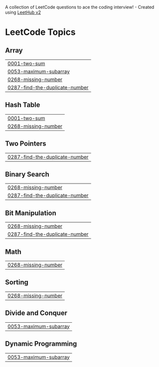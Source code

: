 A collection of LeetCode questions to ace the coding interview! - Created using [LeetHub v2](https://github.com/arunbhardwaj/LeetHub-2.0)
<!---LeetCode Topics Start-->
# LeetCode Topics
## Array
|  |
| ------- |
| [0001-two-sum](https://github.com/OmRakholiya/LeetCode/tree/master/0001-two-sum) |
| [0053-maximum-subarray](https://github.com/OmRakholiya/LeetCode/tree/master/0053-maximum-subarray) |
| [0268-missing-number](https://github.com/OmRakholiya/LeetCode/tree/master/0268-missing-number) |
| [0287-find-the-duplicate-number](https://github.com/OmRakholiya/LeetCode/tree/master/0287-find-the-duplicate-number) |
## Hash Table
|  |
| ------- |
| [0001-two-sum](https://github.com/OmRakholiya/LeetCode/tree/master/0001-two-sum) |
| [0268-missing-number](https://github.com/OmRakholiya/LeetCode/tree/master/0268-missing-number) |
## Two Pointers
|  |
| ------- |
| [0287-find-the-duplicate-number](https://github.com/OmRakholiya/LeetCode/tree/master/0287-find-the-duplicate-number) |
## Binary Search
|  |
| ------- |
| [0268-missing-number](https://github.com/OmRakholiya/LeetCode/tree/master/0268-missing-number) |
| [0287-find-the-duplicate-number](https://github.com/OmRakholiya/LeetCode/tree/master/0287-find-the-duplicate-number) |
## Bit Manipulation
|  |
| ------- |
| [0268-missing-number](https://github.com/OmRakholiya/LeetCode/tree/master/0268-missing-number) |
| [0287-find-the-duplicate-number](https://github.com/OmRakholiya/LeetCode/tree/master/0287-find-the-duplicate-number) |
## Math
|  |
| ------- |
| [0268-missing-number](https://github.com/OmRakholiya/LeetCode/tree/master/0268-missing-number) |
## Sorting
|  |
| ------- |
| [0268-missing-number](https://github.com/OmRakholiya/LeetCode/tree/master/0268-missing-number) |
## Divide and Conquer
|  |
| ------- |
| [0053-maximum-subarray](https://github.com/OmRakholiya/LeetCode/tree/master/0053-maximum-subarray) |
## Dynamic Programming
|  |
| ------- |
| [0053-maximum-subarray](https://github.com/OmRakholiya/LeetCode/tree/master/0053-maximum-subarray) |
<!---LeetCode Topics End-->